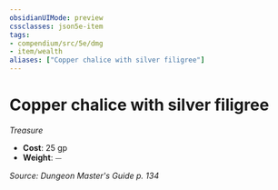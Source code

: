 ```yaml
---
obsidianUIMode: preview
cssclasses: json5e-item
tags:
- compendium/src/5e/dmg
- item/wealth
aliases: ["Copper chalice with silver filigree"]
---
```

# Copper chalice with silver filigree
*Treasure*  

- **Cost**: 25 gp
- **Weight**: ⏤

*Source: Dungeon Master's Guide p. 134*